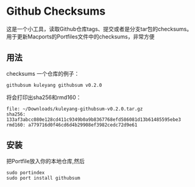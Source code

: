 # Github Checksums

这是一个小工具，读取Github仓库tags、提交或者是分支tar包的checksums。
用于更新Macports的Portfiles文件中的checksums，非常方便


## 用法

checksums 一个仓库的例子：

```
githubsum kuleyang githubsum v0.2.0
```

将会打印出sha256和rmd160：

```
file: ~/Downloads/kuleyang-githubsum-v0.2.0.tar.gz
sha256: 133af3abcc080e128cd411c9349b0a9b8367768efd586081d13b61485595ebe3
rmd160: a779716d0f46cd6d4b29908ef3982cedc72d9e61
```

## 安装

把Portfile放入你的本地仓库,然后

```
sudo portindex
sudo port install githubsum
```

